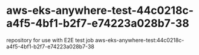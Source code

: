 # aws-eks-anywhere-test-44c0218c-a4f5-4bf1-b2f7-e74223a028b7-38
repository for use with E2E test job aws-eks-anywhere-test:44c0218c-a4f5-4bf1-b2f7-e74223a028b7-38
